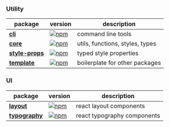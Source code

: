 ### Utility
| package | version | description |
|---|---|---|
| **[cli](https://uiid.systems/cli)** | [![npm](https://badge.fury.io/js/@uiid%2Fcli.svg)](https://badge.fury.io/js/@uiid%2Fcli) | command line tools |
| **[core](https://uiid.systems/core)** | [![npm](https://badge.fury.io/js/@uiid%2Fcore.svg)](https://badge.fury.io/js/@uiid%2Fcore) | utils, functions, styles, types
| **[style-props](https://uiid.systems/style-props)** | [![npm](https://badge.fury.io/js/@uiid%2Fstyle-props.svg)](https://badge.fury.io/js/@uiid%2Fstyle-props) | typed style properties |
| **[template](https://uiid.systems/template)** | [![npm](https://badge.fury.io/js/@uiid%2Ftemplate.svg)](https://badge.fury.io/js/@uiid%2Ftemplate) | boilerplate for other packages |

### UI
| package | version | description |
|---|---|---|
| **[layout](https://uiid.systems/layout)** | [![npm](https://badge.fury.io/js/@uiid%2Flayout.svg)](https://badge.fury.io/js/@uiid%2Flayout) | react layout components |
| **[typography](https://uiid.systems/typography)** | [![npm](https://badge.fury.io/js/@uiid%2Ftypography.svg)](https://badge.fury.io/js/@uiid%2Ftypography) | react typography components |
